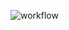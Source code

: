 ![workflow](https://raw.github.com/dev-night/talks/master/assets/img/workflow.png "/dev/night talk workflow.")
